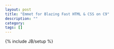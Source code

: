 ```yaml
---
layout: post
title: "Emmet for Blazing Fast HTML & CSS on C9"
description: ""
category: 
tags: []
---
```

{% include JB/setup %}
